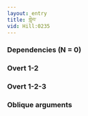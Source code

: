 ```yaml
---
layout: entry
title: གླེབ་
vid: Hill:0235
---
```

### Dependencies (N = 0)


### Overt 1-2


### Overt 1-2-3


### Oblique arguments
